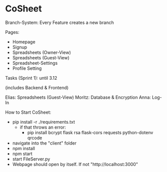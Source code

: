 # CoSheet
Branch-System:
Every Feature creates a new branch

Pages:
- Homepage
- Signup
- Spreadsheets (Owner-View)
- Spreadsheets (Guest-View) 
- Spreadsheet-Settings 
- Profile Setting

Tasks (Sprint 1):
until 3.12

(includes Backend & Frontend)

Elias: Spreadsheets (Guest-View)
Moritz: Database & Encryption
Anna: Log-In 



How to Start CoSheet:

- pip install -r ./requirements.txt
  - if that throws an error:
    - pip install bcrypt flask rsa flask-cors requests python-dotenv qrcode
- navigate into the "client" folder
- npm install
- npm start 
- start FileServer.py
- Webpage should open by itself. If not "http://localhost:3000"